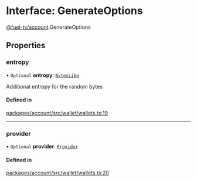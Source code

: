 # Interface: GenerateOptions

[@fuel-ts/account](/api/Account/index.md).GenerateOptions

## Properties

### entropy

• `Optional` **entropy**: [`BytesLike`](/api/Interfaces/index.md#byteslike)

Additional entropy for the random bytes

#### Defined in

[packages/account/src/wallet/wallets.ts:19](https://github.com/FuelLabs/fuels-ts/blob/d858fa1d/packages/account/src/wallet/wallets.ts#L19)

___

### provider

• `Optional` **provider**: [`Provider`](/api/Account/Provider.md)

#### Defined in

[packages/account/src/wallet/wallets.ts:20](https://github.com/FuelLabs/fuels-ts/blob/d858fa1d/packages/account/src/wallet/wallets.ts#L20)
